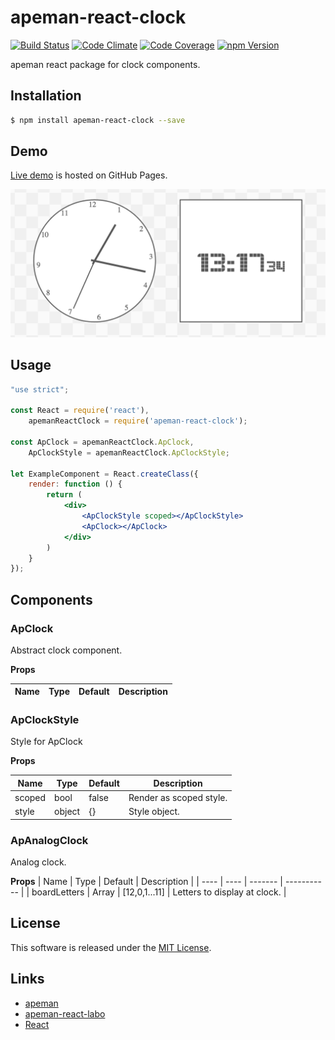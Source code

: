 apeman-react-clock
==========

<!---
This file is generated by ape-tmpl. Do not update manually.
--->

<!-- Badge Start -->
<a name="badges"></a>

[![Build Status][bd_travis_shield_url]][bd_travis_url]
[![Code Climate][bd_codeclimate_shield_url]][bd_codeclimate_url]
[![Code Coverage][bd_codeclimate_coverage_shield_url]][bd_codeclimate_url]
[![npm Version][bd_npm_shield_url]][bd_npm_url]

[bd_repo_url]: https://github.com/apeman-react-labo/apeman-react-clock
[bd_travis_url]: http://travis-ci.org/apeman-react-labo/apeman-react-clock
[bd_travis_shield_url]: http://img.shields.io/travis/apeman-react-labo/apeman-react-clock.svg?style=flat
[bd_license_url]: https://github.com/apeman-react-labo/apeman-react-clock/blob/master/LICENSE
[bd_codeclimate_url]: http://codeclimate.com/github/apeman-react-labo/apeman-react-clock
[bd_codeclimate_shield_url]: http://img.shields.io/codeclimate/github/apeman-react-labo/apeman-react-clock.svg?style=flat
[bd_codeclimate_coverage_shield_url]: http://img.shields.io/codeclimate/coverage/github/apeman-react-labo/apeman-react-clock.svg?style=flat
[bd_gemnasium_url]: https://gemnasium.com/apeman-react-labo/apeman-react-clock
[bd_gemnasium_shield_url]: https://gemnasium.com/apeman-react-labo/apeman-react-clock.svg
[bd_npm_url]: http://www.npmjs.org/package/apeman-react-clock
[bd_npm_shield_url]: http://img.shields.io/npm/v/apeman-react-clock.svg?style=flat
[bd_bower_badge_url]: https://img.shields.io/bower/v/apeman-react-clock.svg?style=flat

<!-- Badge End -->


<!-- Description Start -->
<a name="description"></a>

apeman react package for clock components.

<!-- Description End -->


<!-- Overview Start -->
<a name="overview"></a>



<!-- Overview End -->


<!-- Sections Start -->
<a name="sections"></a>

<!-- Section from "doc/readme/01.Installation.md.hbs" Start -->

<a name="section-doc-readme-01-installation-md"></a>
Installation
-----

```bash
$ npm install apeman-react-clock --save
```


<!-- Section from "doc/readme/01.Installation.md.hbs" End -->

<!-- Section from "doc/readme/02.Demo.md.hbs" Start -->

<a name="section-doc-readme-02-demo-md"></a>
Demo
-----

[Live demo][demo_url] is hosted on GitHub Pages.

[![Demo Image](./doc/images/screenshot.png)][demo_url]

[demo_url]: http://apeman-react-labo.github.io/apeman-react-clock/demo/demo.html


<!-- Section from "doc/readme/02.Demo.md.hbs" End -->

<!-- Section from "doc/readme/03.Usage.md.hbs" Start -->

<a name="section-doc-readme-03-usage-md"></a>
Usage
---------

```jsx
"use strict";

const React = require('react'),
    apemanReactClock = require('apeman-react-clock');

const ApClock = apemanReactClock.ApClock,
    ApClockStyle = apemanReactClock.ApClockStyle;

let ExampleComponent = React.createClass({
    render: function () {
        return (
            <div>
                <ApClockStyle scoped></ApClockStyle>
                <ApClock></ApClock>
            </div>
        )
    }
});

```



<!-- Section from "doc/readme/03.Usage.md.hbs" End -->

<!-- Section from "doc/readme/04.Components.md.hbs" Start -->

<a name="section-doc-readme-04-components-md"></a>
Components
-----

### ApClock

Abstract clock component.

**Props**

| Name | Type | Default | Description |
| ---- | ---- | ------- | ----------- |

### ApClockStyle

Style for ApClock

**Props**

| Name | Type | Default | Description |
| ---- | ---- | ------- | ----------- |
| scoped | bool | false | Render as scoped style. |
| style | object | {} | Style object. |


### ApAnalogClock

Analog clock.

**Props**
| Name | Type | Default | Description |
| ---- | ---- | ------- | ----------- |
| boardLetters | Array | [12,0,1...11] | Letters to display at clock. |






<!-- Section from "doc/readme/04.Components.md.hbs" End -->


<!-- Sections Start -->


<!-- LICENSE Start -->
<a name="license"></a>

License
-------
This software is released under the [MIT License](https://github.com/apeman-react-labo/apeman-react-clock/blob/master/LICENSE).

<!-- LICENSE End -->


<!-- Links Start -->
<a name="links"></a>

Links
------

+ [apeman](https://github.com/apeman-labo/apeman)
+ [apeman-react-labo](https://github.com/apeman-react-labo)
+ [React](https://facebook.github.io/react/)

<!-- Links End -->
